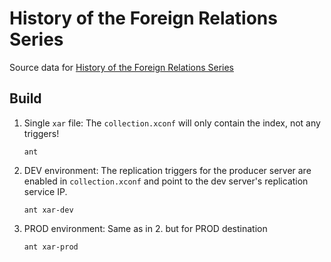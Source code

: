 # History of the Foreign Relations Series

Source data for [History of the Foreign Relations Series](https://history.state.gov/historicaldocuments/frus-history)

## Build

1. Single `xar` file: The `collection.xconf` will only contain the index, not any triggers!
    ~~~shell
    ant
    ~~~

2. DEV environment: The replication triggers for the producer server are enabled in  `collection.xconf` and point to the dev server's replication service IP.
    ~~~shell
    ant xar-dev
    ~~~

3. PROD environment: Same as in 2. but for PROD destination
    ~~~shell
    ant xar-prod
    ~~~
